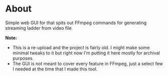 # About

Simple web GUI for that spits out FFmpeg commands for generating streaming ladder from video file. 

**Note:**
* This is a re-upload and the project is fairly old. I might make some minimal tweaks to it but right now I'm putting it here mostly for archival purposes.
* The GUI is not meant to cover every feature in FFmpeg, just a select few I needed at the time that I made this tool.
